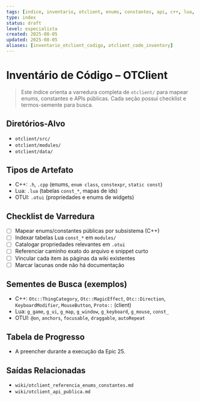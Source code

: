 ```yaml
---
tags: [indice, inventario, otclient, enums, constantes, api, c++, lua, otui]
type: index
status: draft
level: especialista
created: 2025-08-05
updated: 2025-08-05
aliases: [inventario_otclient_codigo, otclient_code_inventory]
---
```


# Inventário de Código – OTClient

> Este índice orienta a varredura completa de `otclient/` para mapear enums, constantes e APIs públicas. Cada seção possui checklist e termos-semente para busca.

## Diretórios-Alvo
- `otclient/src/`
- `otclient/modules/`
- `otclient/data/`

## Tipos de Artefato
- C++: `.h`, `.cpp` (enums, `enum class`, `constexpr`, `static const`)
- Lua: `.lua` (tabelas `const_*`, mapas de ids)
- OTUI: `.otui` (propriedades e enums de widgets)

## Checklist de Varredura
- [ ] Mapear enums/constantes públicas por subsistema (C++)
- [ ] Indexar tabelas Lua `const_*` em `modules/`
- [ ] Catalogar propriedades relevantes em `.otui`
- [ ] Referenciar caminho exato do arquivo e snippet curto
- [ ] Vincular cada item às páginas da wiki existentes
- [ ] Marcar lacunas onde não há documentação

## Sementes de Busca (exemplos)
- C++: `Otc::ThingCategory`, `Otc::MagicEffect`, `Otc::Direction`, `KeyboardModifier`, `MouseButton`, `Proto::` (client)
- Lua: `g_game`, `g_ui`, `g_map`, `g_window`, `g_keyboard`, `g_mouse`, `const_`
- OTUI: `@on`, `anchors`, `focusable`, `draggable`, `autoRepeat`

## Tabela de Progresso
- A preencher durante a execução da Epic 25.

## Saídas Relacionadas
- `wiki/otclient_referencia_enums_constantes.md`
- `wiki/otclient_api_publica.md`

